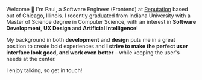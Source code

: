 Welcome 👋 I'm Paul, a Software Engineer (Frontend) at [Reputation](https://reputation.com/) based out of Chicago, Illinois. I recently graduated from Indiana University with a Master of Science degree in Computer Science, with an interest in **Software Development**, **UX Design** and **Artificial Intelligence**!

My background in both **development** and **design** puts me in a great position to create bold experiences and **I strive to make the perfect user interface look good, and work even better** – while keeping the user's needs at the center.

I enjoy talking, so get in touch!

